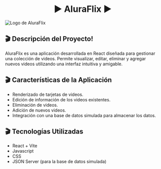 <div align="center">
  <h1> ▶️ AluraFlix ▶️</h1>
</div>

![Logo de AluraFlix](https://user-images.githubusercontent.com/95771285/223715399-35b5f0c4-ebd1-4115-9187-9ec8661f1b2d.png)

## 🎬 Descripción del Proyecto!

AluraFlix es una aplicación desarrollada en React diseñada para gestionar una colección de videos. Permite visualizar, editar, eliminar y agregar nuevos videos utilizando una interfaz intuitiva y amigable.


## 🎬 Características de la Aplicación

- Renderizado de tarjetas de videos.
- Edición de información de los videos existentes.
- Eliminación de videos.
- Adición de nuevos videos.
- Integración con una base de datos simulada para almacenar los datos.

## 🎬 Tecnologías Utilizadas

- React + Vite
- Javascript
- CSS 
- JSON Server (para la base de datos simulada)


